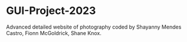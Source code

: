 # GUI-Project-2023
Advanced detailed website of photography coded by Shayanny Mendes Castro, Fionn McGoldrick, Shane Knox.

